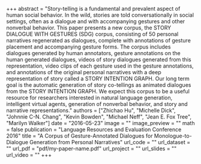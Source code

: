 +++
abstract = "Story-telling is a fundamental and prevalent aspect of human social behavior. In the wild, stories are told conversationally in social settings, often as a dialogue and with accompanying gestures and other nonverbal behavior. This paper presents a new corpus, the STORY DIALOGUE WITH GESTURES (SDG) corpus, consisting of 50 personal narratives regenerated as dialogues, complete with annotations of gesture placement and accompanying gesture forms. The corpus includes dialogues generated by human annotators, gesture annotations on the human generated dialogues, videos of story dialogues generated from this representation, video clips of each gesture used in the gesture annotations, and annotations of the original personal narratives with a deep representation of story called a STORY INTENTION GRAPH. Our long term goal is the automatic generation of story co-tellings as animated dialogues from the STORY INTENTION GRAPH. We expect this corpus to be a useful resource for researchers interested in natural language generation, intelligent virtual agents, generation of nonverbal behavior, and story and narrative representations."
authors = ["Zhichao Hu", "Michelle Dick", "Johnnie C-N. Chang", "Kevin Bowden", "Michael Neff", "Jean E. Fox Tree", "Marilyn Walker"]
date = "2016-05-23"
image = ""
image_preview = ""
math = false
publication = "Language Resources and Evaluation Conference 2016"
title = "A Corpus of Gesture-Annotated Dialogues for Monologue-to-Dialogue Generation from Personal Narratives"
url_code = ""
url_dataset = ""
url_pdf = "pdf/my-paper-name.pdf"
url_project = ""
url_slides = ""
url_video = ""
+++
